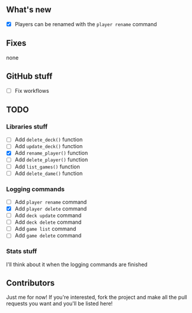 ## What's new
- [x] Players can be renamed with the `player rename` command
## Fixes
none
## GitHub stuff
- [ ] Fix workflows
## TODO
### Libraries stuff
- [ ] Add `delete_deck()` function
- [ ] Add `update_deck()` function
- [x] Add `rename_player()` function
- [ ] Add `delete_player()` function
- [ ] Add `list_games()` function
- [ ] Add `delete_dame()` function
### Logging commands
- [ ] Add `player rename` command
- [x] Add `player delete` command
- [ ] Add `deck update` command
- [ ] Add `deck delete` command
- [ ] Add `game list` command
- [ ] Add `game delete` command
### Stats stuff
I'll think about it when the logging commands are finished

## Contributors
Just me for now! If you're interested, fork the project and make all the pull requests you want and you'll be listed here!
